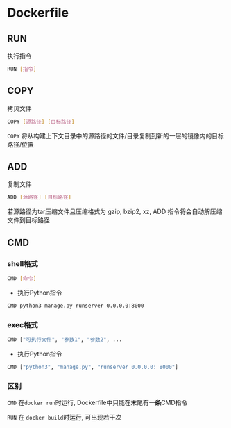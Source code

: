 <!--

 * @Description: 
 * @Version: 1.0
 * @Author: dmjcb
 * @Email:  
 * @Date: 2021-03-17 17:13:31
 * @LastEditors: dmjcb
 * @LastEditTime: 2023-04-09 00:28:30
-->

# Dockerfile

## RUN

执行指令

```sh
RUN [指令]
```

## COPY

拷贝文件

```sh
COPY [源路径] [目标路径]
```

`COPY` 将从构建上下文目录中的源路径的文件/目录复制到新的一层的镜像内的目标路径/位置

## ADD

复制文件

```sh
ADD [源路径] [目标路径]
```

若源路径为tar压缩文件且压缩格式为 gzip, bzip2, xz, ADD 指令将会自动解压缩文件到目标路径

## CMD

### shell格式

```sh
CMD [命令]
```

- 执行Python指令

```sh
CMD python3 manage.py runserver 0.0.0.0:8000
```

### exec格式

```sh
CMD ["可执行文件", "参数1", "参数2", ...
```

- 执行Python指令

```sh
CMD ["python3", "manage.py", "runserver 0.0.0.0: 8000"]
```

### 区别

`CMD` 在`docker run`时运行, Dockerfile中只能在末尾有**一条**CMD指令

`RUN` 在 `docker build`时运行, 可出现若干次